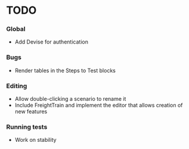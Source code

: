 # TODO

### Global

 - Add Devise for authentication

### Bugs

 - Render tables in the Steps to Test blocks

### Editing

 - Allow double-clicking a scenario to rename it
 - Include FreightTrain and implement the editor that allows creation of new features

### Running tests

 - Work on stability
